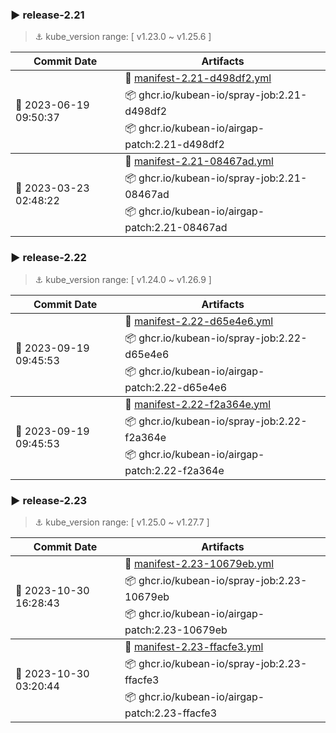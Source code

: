 

### ▶️ release-2.21
> ⚓ kube_version range: [ v1.23.0 ~ v1.25.6 ]

<table>
  <thead>
    <tr>
      <th>Commit Date</th>
      <th>Artifacts</th>
    </tr>
  </thead>
  
  <tbody>
      <tr>
        <td rowspan=3> 📅 2023-06-19 09:50:37 </td>
        <td rowspan=1>
           📝 <a href="https://raw.githubusercontent.com/kubean-io/kubean-manifest/main/manifests/manifest-2.21-d498df2.yml">manifest-2.21-d498df2.yml</a>
        </td>
      </tr>
      <tr>
        <td rowspan=1> 📦 ghcr.io/kubean-io/spray-job:2.21-d498df2 </td>
      </tr>
      <tr>
        <td rowspan=1> 📦 ghcr.io/kubean-io/airgap-patch:2.21-d498df2 </td>
      </tr>
  </tbody>
  
  <tbody>
      <tr>
        <td rowspan=3> 📅 2023-03-23 02:48:22 </td>
        <td rowspan=1>
           📝 <a href="https://raw.githubusercontent.com/kubean-io/kubean-manifest/main/manifests/manifest-2.21-08467ad.yml">manifest-2.21-08467ad.yml</a>
        </td>
      </tr>
      <tr>
        <td rowspan=1> 📦 ghcr.io/kubean-io/spray-job:2.21-08467ad </td>
      </tr>
      <tr>
        <td rowspan=1> 📦 ghcr.io/kubean-io/airgap-patch:2.21-08467ad </td>
      </tr>
  </tbody>
  
</table>

### ▶️ release-2.22
> ⚓ kube_version range: [ v1.24.0 ~ v1.26.9 ]

<table>
  <thead>
    <tr>
      <th>Commit Date</th>
      <th>Artifacts</th>
    </tr>
  </thead>
  
  <tbody>
      <tr>
        <td rowspan=3> 📅 2023-09-19 09:45:53 </td>
        <td rowspan=1>
           📝 <a href="https://raw.githubusercontent.com/kubean-io/kubean-manifest/main/manifests/manifest-2.22-d65e4e6.yml">manifest-2.22-d65e4e6.yml</a>
        </td>
      </tr>
      <tr>
        <td rowspan=1> 📦 ghcr.io/kubean-io/spray-job:2.22-d65e4e6 </td>
      </tr>
      <tr>
        <td rowspan=1> 📦 ghcr.io/kubean-io/airgap-patch:2.22-d65e4e6 </td>
      </tr>
  </tbody>
  
  <tbody>
      <tr>
        <td rowspan=3> 📅 2023-09-19 09:45:53 </td>
        <td rowspan=1>
           📝 <a href="https://raw.githubusercontent.com/kubean-io/kubean-manifest/main/manifests/manifest-2.22-f2a364e.yml">manifest-2.22-f2a364e.yml</a>
        </td>
      </tr>
      <tr>
        <td rowspan=1> 📦 ghcr.io/kubean-io/spray-job:2.22-f2a364e </td>
      </tr>
      <tr>
        <td rowspan=1> 📦 ghcr.io/kubean-io/airgap-patch:2.22-f2a364e </td>
      </tr>
  </tbody>
  
</table>

### ▶️ release-2.23
> ⚓ kube_version range: [ v1.25.0 ~ v1.27.7 ]

<table>
  <thead>
    <tr>
      <th>Commit Date</th>
      <th>Artifacts</th>
    </tr>
  </thead>
  
  <tbody>
      <tr>
        <td rowspan=3> 📅 2023-10-30 16:28:43 </td>
        <td rowspan=1>
           📝 <a href="https://raw.githubusercontent.com/kubean-io/kubean-manifest/main/manifests/manifest-2.23-10679eb.yml">manifest-2.23-10679eb.yml</a>
        </td>
      </tr>
      <tr>
        <td rowspan=1> 📦 ghcr.io/kubean-io/spray-job:2.23-10679eb </td>
      </tr>
      <tr>
        <td rowspan=1> 📦 ghcr.io/kubean-io/airgap-patch:2.23-10679eb </td>
      </tr>
  </tbody>
  
  <tbody>
      <tr>
        <td rowspan=3> 📅 2023-10-30 03:20:44 </td>
        <td rowspan=1>
           📝 <a href="https://raw.githubusercontent.com/kubean-io/kubean-manifest/main/manifests/manifest-2.23-ffacfe3.yml">manifest-2.23-ffacfe3.yml</a>
        </td>
      </tr>
      <tr>
        <td rowspan=1> 📦 ghcr.io/kubean-io/spray-job:2.23-ffacfe3 </td>
      </tr>
      <tr>
        <td rowspan=1> 📦 ghcr.io/kubean-io/airgap-patch:2.23-ffacfe3 </td>
      </tr>
  </tbody>
  
</table>
